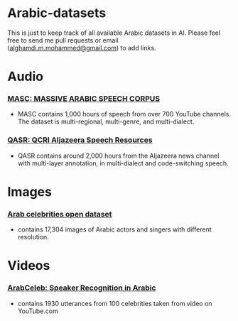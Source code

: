 # Arabic-datasets
This is just to keep track of all available Arabic datasets in AI. 
Please feel free to send me pull requests or email (alghamdi.m.mohammed@gmail.com) to add links.

# Audio 
### [MASC: MASSIVE ARABIC SPEECH CORPUS](https://ieee-dataport.org/open-access/masc-massive-arabic-speech-corpus)
  * MASC contains 1,000 hours of speech from over 700 YouTube channels. The dataset is multi-regional, multi-genre, and multi-dialect. 
### [QASR: QCRI Aljazeera Speech Resources](https://arabicspeech.org/qasr/)
  * QASR contains around 2,000 hours from the Aljazeera news channel with multi-layer annotation, in multi-dialect and code-switching speech.

# Images 
### [Arab celebrities open dataset](https://github.com/mohammad-alfaifi/arab-celeb-dataset)
  * contains 17,304 images of Arabic actors and singers with different resolution.
  
# Videos 
### [ArabCeleb: Speaker Recognition in Arabic](https://github.com/CeLuigi/ArabCeleb)
  * contains 1930 utterances from 100 celebrities taken from video on YouTube.com 
